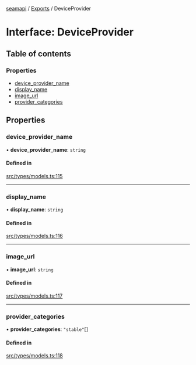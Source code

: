 [seamapi](../README.md) / [Exports](../modules.md) / DeviceProvider

# Interface: DeviceProvider

## Table of contents

### Properties

- [device\_provider\_name](DeviceProvider.md#device_provider_name)
- [display\_name](DeviceProvider.md#display_name)
- [image\_url](DeviceProvider.md#image_url)
- [provider\_categories](DeviceProvider.md#provider_categories)

## Properties

### device\_provider\_name

• **device\_provider\_name**: `string`

#### Defined in

[src/types/models.ts:115](https://github.com/seamapi/javascript/blob/main/src/types/models.ts#L115)

___

### display\_name

• **display\_name**: `string`

#### Defined in

[src/types/models.ts:116](https://github.com/seamapi/javascript/blob/main/src/types/models.ts#L116)

___

### image\_url

• **image\_url**: `string`

#### Defined in

[src/types/models.ts:117](https://github.com/seamapi/javascript/blob/main/src/types/models.ts#L117)

___

### provider\_categories

• **provider\_categories**: ``"stable"``[]

#### Defined in

[src/types/models.ts:118](https://github.com/seamapi/javascript/blob/main/src/types/models.ts#L118)

